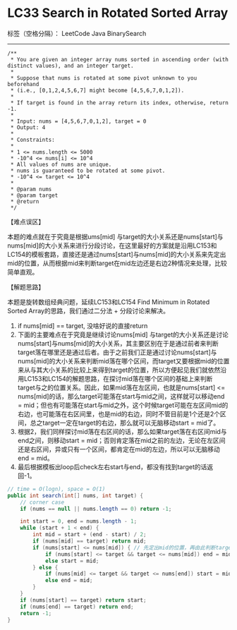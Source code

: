# LC33 Search in Rotated Sorted Array
标签（空格分隔）： LeetCode Java BinarySearch

---
    /**
     * You are given an integer array nums sorted in ascending order (with distinct values), and an integer target.
     *
     * Suppose that nums is rotated at some pivot unknown to you beforehand
     * (i.e., [0,1,2,4,5,6,7] might become [4,5,6,7,0,1,2]).
     *
     * If target is found in the array return its index, otherwise, return -1.
     *
     * Input: nums = [4,5,6,7,0,1,2], target = 0
     * Output: 4
     *
     * Constraints:
     *
     * 1 <= nums.length <= 5000
     * -10^4 <= nums[i] <= 10^4
     * All values of nums are unique.
     * nums is guaranteed to be rotated at some pivot.
     * -10^4 <= target <= 10^4
     *
     * @param nums
     * @param target
     * @return
     */


【难点误区】

本题的难点就在于究竟是根据ums[mid] 与target的大小关系还是nums[start]与nums[mid]的大小关系来进行分段讨论，在这里最好的方案就是沿用LC153和LC154的模板套路，直接还是通过nums[start]与nums[mid]的大小关系来先定出mid的位置，从而根据mid来判断target在mid左边还是右边2种情况来处理，比较简单直观。

【解题思路】

本题是旋转数组经典问题，延续LC153和LC154 Find Minimum in Rotated Sorted Array的思路，我们通过二分法 + 分段讨论来解决。

1. if nums[mid] == target, 没啥好说的直接return
2. 下面的主要难点在于究竟是继续讨论nums[mid] 与target的大小关系还是讨论nums[start]与nums[mid]的大小关系，其主要区别在于是通过前者来判断target落在哪里还是通过后者。由于之前我们正是通过讨论nums[start]与nums[mid]的大小关系来判断mid落在哪个区间，而target又要根据mid的位置来从与其大小关系的比较上来得到target的位置，所以方便起见我们就依然沿用LC153和LC154的解题思路，在探讨mid落在哪个区间的基础上来判断target与之的位置关系。因此，如果mid落在左区间，也就是nums[start] <= nums[mid]的话，那么target可能落在start与mid之间，这样就可以移动end = mid；但也有可能落在start与mid之外，这个时候target可能在左区间mid的右边，也可能落在右区间里，也是mid的右边，同时不管目前是1个还是2个区间，总之target一定在target的右边，那么就可以无脑移动start = mid了。
3. 根据2，我们同样探讨mid落在右区间的话，那么如果target落在右区间mid与end之间，则移动start = mid；否则肯定落在mid之前的左边，无论在左区间还是右区间，异或只有一个区间，都肯定在mid的左边，所以可以无脑移动end = mid。
4. 最后根据模板出loop后check左右start与end，都没有找到target的话返回-1。


```java
// time = O(logn), space = O(1)
public int search(int[] nums, int target) {
    // corner case
    if (nums == null || nums.length == 0) return -1;

    int start = 0, end = nums.length - 1;
    while (start + 1 < end) {
        int mid = start + (end - start) / 2;
        if (nums[mid] == target) return mid;
        if (nums[start] <= nums[mid]) { // 先定出mid的位置，再由此判断target的位置
            if (nums[start] <= target && target <= nums[mid]) end = mid;
            else start = mid;
        } else {
            if (nums[mid] <= target && target <= nums[end]) start = mid;
            else end = mid;
        }
    }
    if (nums[start] == target) return start;
    if (nums[end] == target) return end;
    return -1;
}     
```
